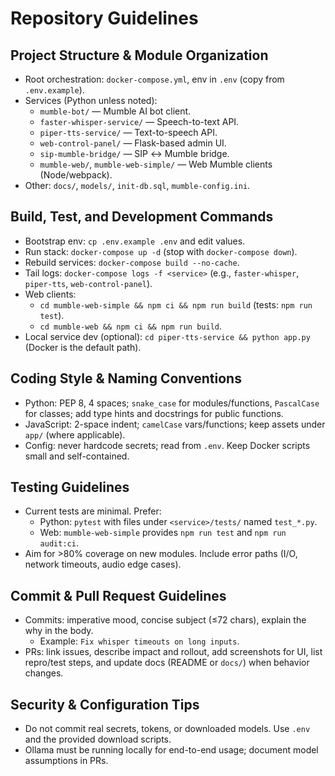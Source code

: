 # Repository Guidelines

## Project Structure & Module Organization
- Root orchestration: `docker-compose.yml`, env in `.env` (copy from `.env.example`).
- Services (Python unless noted):
  - `mumble-bot/` — Mumble AI bot client.
  - `faster-whisper-service/` — Speech-to-text API.
  - `piper-tts-service/` — Text-to-speech API.
  - `web-control-panel/` — Flask-based admin UI.
  - `sip-mumble-bridge/` — SIP ↔ Mumble bridge.
  - `mumble-web/`, `mumble-web-simple/` — Web Mumble clients (Node/webpack).
- Other: `docs/`, `models/`, `init-db.sql`, `mumble-config.ini`.

## Build, Test, and Development Commands
- Bootstrap env: `cp .env.example .env` and edit values.
- Run stack: `docker-compose up -d` (stop with `docker-compose down`).
- Rebuild services: `docker-compose build --no-cache`.
- Tail logs: `docker-compose logs -f <service>` (e.g., `faster-whisper`, `piper-tts`, `web-control-panel`).
- Web clients:
  - `cd mumble-web-simple && npm ci && npm run build` (tests: `npm run test`).
  - `cd mumble-web && npm ci && npm run build`.
- Local service dev (optional): `cd piper-tts-service && python app.py` (Docker is the default path).

## Coding Style & Naming Conventions
- Python: PEP 8, 4 spaces; `snake_case` for modules/functions, `PascalCase` for classes; add type hints and docstrings for public functions.
- JavaScript: 2-space indent; `camelCase` vars/functions; keep assets under `app/` (where applicable).
- Config: never hardcode secrets; read from `.env`. Keep Docker scripts small and self-contained.

## Testing Guidelines
- Current tests are minimal. Prefer:
  - Python: `pytest` with files under `<service>/tests/` named `test_*.py`.
  - Web: `mumble-web-simple` provides `npm run test` and `npm run audit:ci`.
- Aim for >80% coverage on new modules. Include error paths (I/O, network timeouts, audio edge cases).

## Commit & Pull Request Guidelines
- Commits: imperative mood, concise subject (≤72 chars), explain the why in the body.
  - Example: `Fix whisper timeouts on long inputs`.
- PRs: link issues, describe impact and rollout, add screenshots for UI, list repro/test steps, and update docs (README or `docs/`) when behavior changes.

## Security & Configuration Tips
- Do not commit real secrets, tokens, or downloaded models. Use `.env` and the provided download scripts.
- Ollama must be running locally for end-to-end usage; document model assumptions in PRs.
